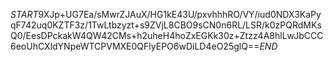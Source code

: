 $START$9XJp+UG7Ea/sMwrZJAuX/HG1kE43U/pxvhhhRO/VY/iud0NDX3KaPyqF742uq0KZTF3z/1TwLtbzyzt+s9ZVjL8CBO9sCN0n6RL/LSR/k0zPQRdMKsQ0/EesDPckakW4QW42CMs+h2uheH4hoZxEGKk30z+Ztzz4A8hlLwJbCCC6eoUhCXldYNpeWTCPVMXE0QFlyEPO6wDiLD4eO25glQ==$END$